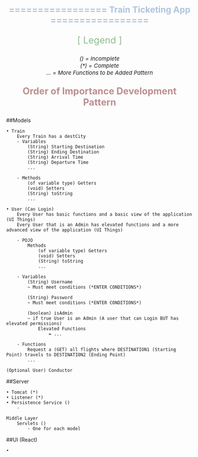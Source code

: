 <p style="text-align: center; font-size:23px">
    <span style="color: lightsteelblue">
        <b> ================= Train Ticketing App ================= </b>
    </span>
</p>

<p style="text-align: center; font-size:25px"> 
    <span 
        style="color: darkseagreen" > [ Legend ] <br/>
    </span>
</p>

<p style="text-align: center; font-size:15px">
    <i>
        () = Incomplete <br/> 
        (*) = Complete <br/> 
        ... = More Functions to be Added Pattern
    </i>
</p>

<p style="text-align: center; font-size:25px">
    <span style="color: rosybrown"> 
        <b> Order of Importance Development Pattern </b>
    </span>
</p>

##Models
````
• Train
    Every Train has a destCity
    - Variables
        (String) Starting Destination
        (String) Ending Destination
        (String) Arrival Time
        (String) Departure Time
        ...

    - Methods
        (of variable type) Getters
        (void) Setters 
        (String) toString
        ...

• User (Can Login)
    Every User has basic functions and a basic view of the application (UI Things)
    Every User that is an Admin has elevated functions and a more advanced view of the application (UI Things)
    
    - POJO
        Methods
            (of variable type) Getters
            (void) Setters 
            (String) toString
            ...

    - Variables
        (String) Username
        ~ Must meet conditions (*ENTER CONDITIONS*)
        
        (String) Password
        ~ Must meet conditions (*ENTER CONDITIONS*)

        (boolean) isAdmin
        ~ if true User is an Admin (A user that can Login BUT has elevated permissions)
            Elevated Functions
                = ...
                
    - Functions
        Request a (GET) all flights where DESTINATION1 (Starting Point) travels to DESTINATION2 (Ending Point)
        ...

(Optional User) Conductor
````
##Server
````
• Tomcat (*)
• Listener (*)
• Persistence Service ()
    -

Middle Layer
    Servlets ()
        - One for each model
````
##UI (React)
````
•
````
